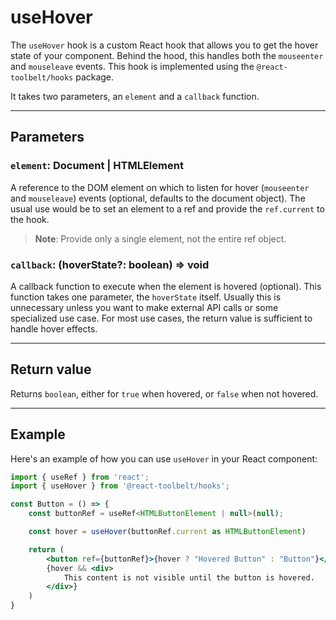 # useHover

The `useHover` hook is a custom React hook that allows you to get the hover
state of your component. Behind the hood, this handles both the `mouseenter` and
`mouseleave` events. This hook is implemented using the `@react-toolbelt/hooks`
package.

It takes two parameters, an `element` and a `callback` function.

---

## Parameters

### `element`: Document | HTMLElement

A reference to the DOM element on which to listen for hover (`mouseenter` and
`mouseleave`) events (optional, defaults to the document object). The usual use
would be to set an element to a ref and provide the `ref.current` to the hook.

> **Note**: Provide only a single element, not the entire ref object.

### `callback`: (hoverState?: boolean) => void

A callback function to execute when the element is hovered (optional). This
function takes one parameter, the `hoverState` itself. Usually this is
unnecessary unless you want to make external API calls or some specialized use
case. For most use cases, the return value is sufficient to handle hover
effects.

---

## Return value

Returns `boolean`, either for `true` when hovered, or `false` when not hovered.

---

## Example

Here's an example of how you can use `useHover` in your React component:

```jsx
import { useRef } from 'react';
import { useHover } from '@react-toolbelt/hooks';

const Button = () => {
    const buttonRef = useRef<HTMLButtonElement | null>(null);

    const hover = useHover(buttonRef.current as HTMLButtonElement)

    return (
        <button ref={buttonRef}>{hover ? "Hovered Button" : "Button"}</button>
        {hover && <div>
            This content is not visible until the button is hovered.
        </div>}
    )
}
```
